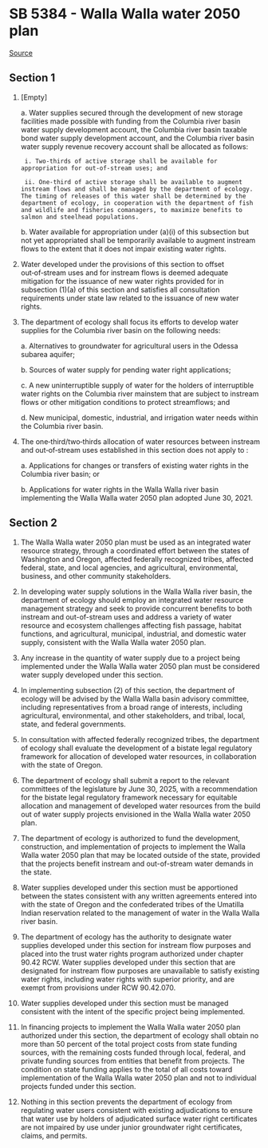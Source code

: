 # SB 5384 - Walla Walla water 2050 plan

[Source](http://lawfilesext.leg.wa.gov/biennium/2023-24/Pdf/Bills/Senate%20Bills/5384.pdf)

## Section 1
1. [Empty]

    a. Water supplies secured through the development of new storage facilities made possible with funding from the Columbia river basin water supply development account, the Columbia river basin taxable bond water supply development account, and the Columbia river basin water supply revenue recovery account shall be allocated as follows:

        i. Two‑thirds of active storage shall be available for appropriation for out-of-stream uses; and

        ii. One‑third of active storage shall be available to augment instream flows and shall be managed by the department of ecology. The timing of releases of this water shall be determined by the department of ecology, in cooperation with the department of fish and wildlife and fisheries comanagers, to maximize benefits to salmon and steelhead populations.

    b. Water available for appropriation under (a)(i) of this subsection but not yet appropriated shall be temporarily available to augment instream flows to the extent that it does not impair existing water rights.

2. Water developed under the provisions of this section to offset out‑of‑stream uses and for instream flows is deemed adequate mitigation for the issuance of new water rights provided for in subsection (1)(a) of this section and satisfies all consultation requirements under state law related to the issuance of new water rights.

3. The department of ecology shall focus its efforts to develop water supplies for the Columbia river basin on the following needs:

    a. Alternatives to groundwater for agricultural users in the Odessa subarea aquifer;

    b. Sources of water supply for pending water right applications;

    c. A new uninterruptible supply of water for the holders of interruptible water rights on the Columbia river mainstem that are subject to instream flows or other mitigation conditions to protect streamflows; and

    d. New municipal, domestic, industrial, and irrigation water needs within the Columbia river basin.

4. The one‑third/two‑thirds allocation of water resources between instream and out‑of‑stream uses established in this section does not apply to :

    a. Applications for changes or transfers of existing water rights in the Columbia river basin; or

    b. Applications for water rights in the Walla Walla river basin implementing the Walla Walla water 2050 plan adopted June 30, 2021.

## Section 2
1. The Walla Walla water 2050 plan must be used as an integrated water resource strategy, through a coordinated effort between the states of Washington and Oregon, affected federally recognized tribes, affected federal, state, and local agencies, and agricultural, environmental, business, and other community stakeholders.

2. In developing water supply solutions in the Walla Walla river basin, the department of ecology should employ an integrated water resource management strategy and seek to provide concurrent benefits to both instream and out-of-stream uses and address a variety of water resource and ecosystem challenges affecting fish passage, habitat functions, and agricultural, municipal, industrial, and domestic water supply, consistent with the Walla Walla water 2050 plan.

3. Any increase in the quantity of water supply due to a project being implemented under the Walla Walla water 2050 plan must be considered water supply developed under this section.

4. In implementing subsection (2) of this section, the department of ecology will be advised by the Walla Walla basin advisory committee, including representatives from a broad range of interests, including agricultural, environmental, and other stakeholders, and tribal, local, state, and federal governments.

5. In consultation with affected federally recognized tribes, the department of ecology shall evaluate the development of a bistate legal regulatory framework for allocation of developed water resources, in collaboration with the state of Oregon.

6. The department of ecology shall submit a report to the relevant committees of the legislature by June 30, 2025, with a recommendation for the bistate legal regulatory framework necessary for equitable allocation and management of developed water resources from the build out of water supply projects envisioned in the Walla Walla water 2050 plan.

7. The department of ecology is authorized to fund the development, construction, and implementation of projects to implement the Walla Walla water 2050 plan that may be located outside of the state, provided that the projects benefit instream and out-of-stream water demands in the state.

8. Water supplies developed under this section must be apportioned between the states consistent with any written agreements entered into with the state of Oregon and the confederated tribes of the Umatilla Indian reservation related to the management of water in the Walla Walla river basin.

9. The department of ecology has the authority to designate water supplies developed under this section for instream flow purposes and placed into the trust water rights program authorized under chapter 90.42 RCW. Water supplies developed under this section that are designated for instream flow purposes are unavailable to satisfy existing water rights, including water rights with superior priority, and are exempt from provisions under RCW 90.42.070.

10. Water supplies developed under this section must be managed consistent with the intent of the specific project being implemented.

11. In financing projects to implement the Walla Walla water 2050 plan authorized under this section, the department of ecology shall obtain no more than 50 percent of the total project costs from state funding sources, with the remaining costs funded through local, federal, and private funding sources from entities that benefit from projects. The condition on state funding applies to the total of all costs toward implementation of the Walla Walla water 2050 plan and not to individual projects funded under this section.

12. Nothing in this section prevents the department of ecology from regulating water users consistent with existing adjudications to ensure that water use by holders of adjudicated surface water right certificates are not impaired by use under junior groundwater right certificates, claims, and permits.

